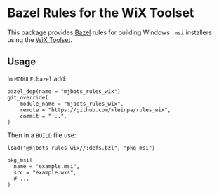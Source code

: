 # Bazel Rules for the WiX Toolset

This package provides [Bazel](https://bazel.build) rules for building
Windows `.msi` installers using the [WiX Toolset](https://wixtoolset.org).

## Usage

In `MODULE.bazel` add:

```
bazel_dep(name = "mjbots_rules_wix")
git_override(
    module_name = "mjbots_rules_wix",
    remote = "https://github.com/kleinpa/rules_wix",
    commit = "...",
)
```

Then in a `BUILD` file use:

```
load("@mjbots_rules_wix//:defs.bzl", "pkg_msi")

pkg_msi(
  name = "example.msi",
  src = "example.wxs",
  # ...
)
```
